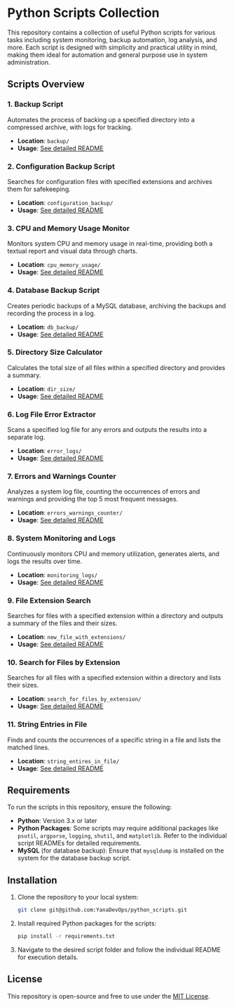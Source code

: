 # Python Scripts Collection

This repository contains a collection of useful Python scripts for various tasks including system monitoring, backup automation, log analysis, and more. Each script is designed with simplicity and practical utility in mind, making them ideal for automation and general purpose use in system administration.

## Scripts Overview

### 1. **Backup Script**
Automates the process of backing up a specified directory into a compressed archive, with logs for tracking.

- **Location**: `backup/`
- **Usage**: [See detailed README](./backup/README.md)

### 2. **Configuration Backup Script**
Searches for configuration files with specified extensions and archives them for safekeeping.

- **Location**: `configuration_backup/`
- **Usage**: [See detailed README](./configuration_backup/README.md)

### 3. **CPU and Memory Usage Monitor**
Monitors system CPU and memory usage in real-time, providing both a textual report and visual data through charts.

- **Location**: `cpu_memory_usage/`
- **Usage**: [See detailed README](./cpu_memory_usage/README.md)

### 4. **Database Backup Script**
Creates periodic backups of a MySQL database, archiving the backups and recording the process in a log.

- **Location**: `db_backup/`
- **Usage**: [See detailed README](./db_backup/README.md)

### 5. **Directory Size Calculator**
Calculates the total size of all files within a specified directory and provides a summary.

- **Location**: `dir_size/`
- **Usage**: [See detailed README](./dir_size/README.md)

### 6. **Log File Error Extractor**
Scans a specified log file for any errors and outputs the results into a separate log.

- **Location**: `error_logs/`
- **Usage**: [See detailed README](./error_logs/README.md)

### 7. **Errors and Warnings Counter**
Analyzes a system log file, counting the occurrences of errors and warnings and providing the top 5 most frequent messages.

- **Location**: `errors_warnings_counter/`
- **Usage**: [See detailed README](./errors_warnings_counter/README.md)

### 8. **System Monitoring and Logs**
Continuously monitors CPU and memory utilization, generates alerts, and logs the results over time.

- **Location**: `monitoring_logs/`
- **Usage**: [See detailed README](./monitoring_logs/README.md)

### 9. **File Extension Search**
Searches for files with a specified extension within a directory and outputs a summary of the files and their sizes.

- **Location**: `new_file_with_extensions/`
- **Usage**: [See detailed README](./new_file_with_extensions/README.md)

### 10. **Search for Files by Extension**
Searches for all files with a specified extension within a directory and lists their sizes.

- **Location**: `search_for_files_by_extension/`
- **Usage**: [See detailed README](./search_for_files_by_extension/README.md)

### 11. **String Entries in File**
Finds and counts the occurrences of a specific string in a file and lists the matched lines.

- **Location**: `string_entires_in_file/`
- **Usage**: [See detailed README](./string_entires_in_file/README.md)

## Requirements

To run the scripts in this repository, ensure the following:

- **Python**: Version 3.x or later
- **Python Packages**: Some scripts may require additional packages like `psutil`, `argparse`, `logging`, `shutil`, and `matplotlib`. Refer to the individual script READMEs for detailed requirements.
- **MySQL** (for database backup): Ensure that `mysqldump` is installed on the system for the database backup script.

## Installation

1. Clone the repository to your local system:

    ```bash
    git clone git@github.com:YanaDevOps/python_scripts.git
    ```

2. Install required Python packages for the scripts:

    ```bash
    pip install -r requirements.txt
    ```

3. Navigate to the desired script folder and follow the individual README for execution details.

## License

This repository is open-source and free to use under the [MIT License](./LICENSE).

